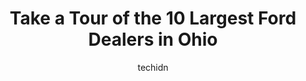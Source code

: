 ---
layout: ampstory
image: https://i0.wp.com/paketmu.com/wp-content/uploads/2023/06/autonation-ford-north-canton-0-in-ohio-1686365741.jpeg?resize=640,853
author: techidn
featured: false
description: Explore the diverse Ford Dealer scene in Ohio, home to an incredible selection of 10 establishments catering to every taste. Whether youre in search of iconic favorites or undiscovered trea
title: Take a Tour of the 10 Largest Ford Dealers in Ohio
cover:
   title: Take a Tour of the 10 Largest Ford Dealers in Ohio
   subtitle: RICKPATE
   background: https://paketmu.com/wp-content/uploads/2023/06/autonation-ford-north-canton-0-in-ohio-1686365741.jpeg

pages: 
 - layout: thirds
   top: <h1>#1 Ricart Ford</h1>
   bottom: "<p>Its been a couple weeks since we visited and purchased our new truck. This is our second vehicle purchase through Ricart.  Everything has been a wonderful both times. Th</p>"
   background: https://paketmu.com/wp-content/uploads/2023/06/autonation-ford-north-canton-1-in-ohio-1686365742.jpeg
   backgroundblur: true
 - layout: thirds
   top: <h1>#2 Interstate Ford</h1>
   bottom: "<p>Nick, Corey & Wesley were amazing to work with at Interstate Ford! This was my first time buying a car on my own (recently divorced) and I am so grateful for how helpful,</p>"
   background: https://paketmu.com/wp-content/uploads/2023/06/autonation-ford-north-canton-2-in-ohio-1686365744.png
   cta:
      link: https://paketmu.com/take-a-tour-of-the-10-largest-ford-dealers-in-ohio/
      text: Take a Tour of the 10 Largest Ford Dealers in Ohio
 - layout: thirds
   top: <h1>#3 Lebanon Ford</h1>
   bottom: "<p>I have purchased several Mustangs from Lebanon Ford over the years. My most recent purchase was a 2022 GT500 that I ordered last December. It was a long process, but both</p>"
   background: https://paketmu.com/wp-content/uploads/2023/06/autonation-ford-north-canton-3-in-ohio-1686365747.jpeg
   cta:
      link: https://paketmu.com/take-a-tour-of-the-10-largest-ford-dealers-in-ohio/
      text: Take a Tour of the 10 Largest Ford Dealers in Ohio
 - layout: thirds
   top: <h1>#4 Beechmont Ford, Inc.</h1>
   bottom: "<p>600 Ohio Pike, Cincinnati, OH 45245, United States</p>"
   background: https://images.unsplash.com/photo-1489694553447-4c9339da310d?ixlib=rb-4.0.3&ixid=MnwxMjA3fDB8MHxwaG90by1wYWdlfHx8fGVufDB8fHx8&auto=format&fit=crop&w=640&h=853&q=80
   cta:
      link: https://paketmu.com/take-a-tour-of-the-10-largest-ford-dealers-in-ohio/
      text: Take a Tour of the 10 Largest Ford Dealers in Ohio
 - layout: thirds
   top: <h1>#5 Montrose Ford</h1>
   bottom: "<p>3960 Medina Rd, Fairlawn, OH 44333, United States</p>"
   background: https://images.unsplash.com/photo-1597773150796-e5c14ebecbf5?ixlib=rb-4.0.3&ixid=MnwxMjA3fDB8MHxwaG90by1wYWdlfHx8fGVufDB8fHx8&auto=format&fit=crop&w=640&h=853&q=80
   cta:
      link: https://paketmu.com/take-a-tour-of-the-10-largest-ford-dealers-in-ohio/
      text: Take a Tour of the 10 Largest Ford Dealers in Ohio
 - layout: thirds
   top: <h1>#6 AutoNation Ford North Canton</h1>
   bottom: "<p>5900 Whipple Ave NW, North Canton, OH 44720, United States</p>"
   background: https://images.unsplash.com/photo-1615749413727-825b59a857b5?ixlib=rb-4.0.3&ixid=MnwxMjA3fDB8MHxwaG90by1wYWdlfHx8fGVufDB8fHx8&auto=format&fit=crop&w=640&h=853&q=80
   cta:
      link: https://paketmu.com/take-a-tour-of-the-10-largest-ford-dealers-in-ohio/
      text: Take a Tour of the 10 Largest Ford Dealers in Ohio
 - layout: thirds
   top: <h1>#7 Mike Castrucci Ford Sales, Inc.</h1>
   bottom: "<p>1020 OH-28, Milford, OH 45150, United States</p>"
   background: https://images.unsplash.com/photo-1561679660-d00ee1e0dc8e?ixlib=rb-4.0.3&ixid=MnwxMjA3fDB8MHxwaG90by1wYWdlfHx8fGVufDB8fHx8&auto=format&fit=crop&w=640&h=853&q=80
   cta:
      link: https://paketmu.com/take-a-tour-of-the-10-largest-ford-dealers-in-ohio/
      text: Take a Tour of the 10 Largest Ford Dealers in Ohio
 - layout: thirds
   middle: Continue reading...
   background: https://images.unsplash.com/photo-1536745287225-21d689278fd1?ixlib=rb-4.0.3&ixid=MnwxMjA3fDB8MHxwaG90by1wYWdlfHx8fGVufDB8fHx8&auto=format&fit=crop&w=640&h=853&q=80
   cta:
      link: https://paketmu.com/take-a-tour-of-the-10-largest-ford-dealers-in-ohio/
      text: Take a Tour of the 10 Largest Ford Dealers in Ohio
      
---